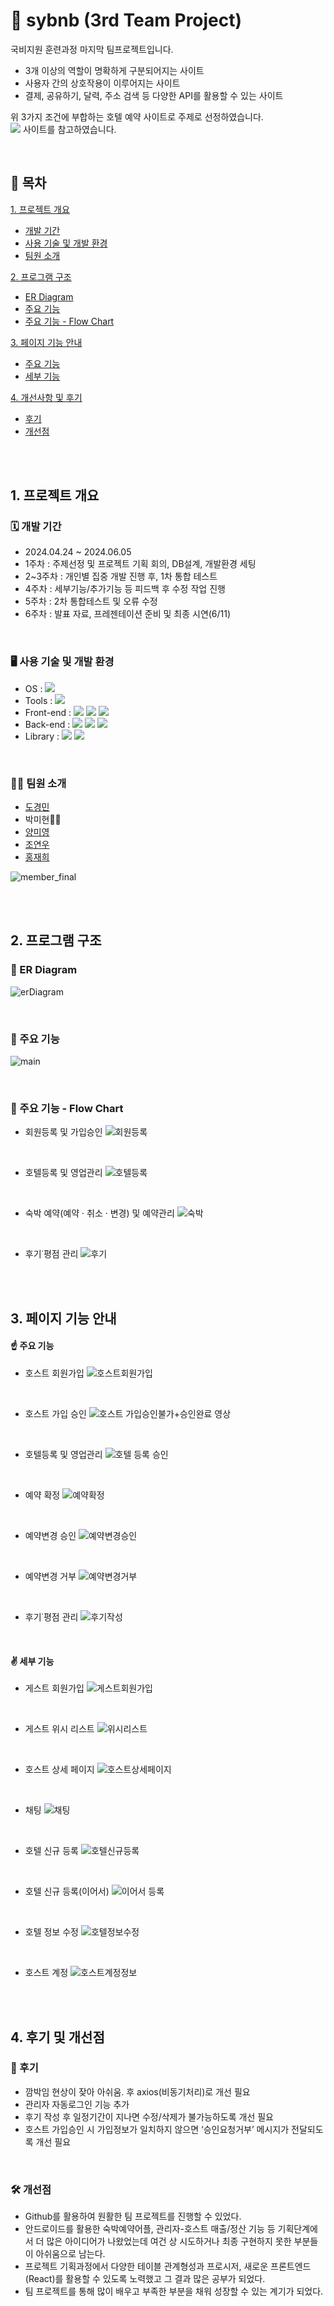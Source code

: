 # 🏨 sybnb (3rd Team Project)

국비지원 훈련과정 마지막 팀프로젝트입니다.

- 3개 이상의 역할이 명확하게 구분되어지는 사이트
- 사용자 간의 상호작용이 이루어지는 사이트
- 결제, 공유하기, 달력, 주소 검색 등 다양한  API를 활용할 수 있는 사이트

위 3가지 조건에 부합하는 호텔 예약 사이트로 주제로 선정하였습니다.
<br>
<img src="https://img.shields.io/badge/Airbnb-FF5A5F?style=for-the-badge&logo=Airbnb&logoColor=white"> 사이트를 참고하였습니다.
  
<br>

## 🔖 목차
[1. 프로젝트 개요](#--1.-프로젝트-개요)
   - [개발 기간](#-개발-기간)
   - [사용 기술 및 개발 환경](#-사용-기술-및-개발-환경)
   - [팀원 소개](#-팀원-소개)   

[2. 프로그램 구조](#-2.-프로그램-구조)
   - [ER Diagram](#-ER-Diagram)
   - [주요 기능](#-주요-기능)
   - [주요 기능 - Flow Chart](#-주요-기능---Flow-Chart)

[3. 페이지 기능 안내](#-3.-페이지-기능-안내)
   - [주요 기능](#-주요-기능)
   - [세부 기능](#-세부-기능)

[4. 개선사항 및 후기](#-4.-후기-및-개선점)
   - [후기](#-후기)
   - [개선점](#-개선점)

<br><br>

## 1. 프로젝트 개요
### 🗓 개발 기간
* 2024.04.24 ~ 2024.06.05
* 1주차 : 주제선정 및 프로젝트 기획 회의, DB설계, 개발환경 세팅
* 2~3주차 : 개인별 집중 개발 진행 후, 1차 통합 테스트
* 4주차 : 세부기능/추가기능 등 피드백 후 수정 작업 진행
* 5주차 : 2차 통합테스트 및 오류 수정
* 6주차 : 발표 자료, 프레젠테이션  준비 및 최종 시연(6/11)

<br>

### 🖥 사용 기술 및 개발 환경
* OS : <img src="https://img.shields.io/badge/windows 11-0078D4?style=for-the-badge&logo=windows11&logoColor=white">
* Tools : <img src="https://img.shields.io/badge/Spring-6DB33F?style=for-the-badge&logo=Spring&logoColor=white">
* Front-end : <img src="https://img.shields.io/badge/HTML5-E34F26?style=for-the-badge&logo=HTML5&logoColor=white"> <img src="https://img.shields.io/badge/CSS3-1572B6?style=for-the-badge&logo=CSS3&logoColor=white"> <img src="https://img.shields.io/badge/React-61DAFB?style=for-the-badge&logo=React&logoColor=black">
* Back-end : <img src="https://img.shields.io/badge/Java-34567C?style=for-the-badge&logo=Java&logoColor=white"> <img src="https://img.shields.io/badge/Spring Boot-6DB33F?style=for-the-badge&logo=SpringBoot&logoColor=white"> <img src="https://img.shields.io/badge/MariaDB-003545?style=for-the-badge&logo=MariaDB&logoColor=white">
* Library : <img src="https://img.shields.io/badge/Chart.js-FF6384?style=for-the-badge&logo=Chart.js&logoColor=white"> <img src="https://img.shields.io/badge/Bootstrap-7952B3?style=for-the-badge&logo=Bootstrap&logoColor=white">

<br>

### 👩‍💻 팀원 소개
* [도경민](https://github.com/mindyhere)
* 박미현🙋‍♀️
* [양미영](https://github.com/didaldud)
* [조연우](https://github.com/yunuyununu)
* [홍재희](https://github.com/jh91019)

![member_final](https://github.com/Miihyunee/sybnb/assets/151993240/dc845325-2485-4777-b7bd-e2aa6b91296f)

<br><br>

## 2. 프로그램 구조
### 🔹 ER Diagram
![erDiagram](https://github.com/Miihyunee/sybnb/assets/151993240/2644f8e8-ccfa-4dab-a204-614edc2108b1)

<br>

### 🔹 주요 기능
![main](https://github.com/Miihyunee/sybnb/assets/151993240/8d57937e-95b8-4e18-83f5-ea1b3d44a594)

<br>

### 🔹 주요 기능 - Flow Chart
 - 회원등록 및 가입승인
![회원등록](https://github.com/Miihyunee/sybnb/assets/151993240/8259152c-b607-42cc-99c3-bcf2b7dc8421)

<br>

 - 호텔등록 및 영업관리
![호텔등록](https://github.com/Miihyunee/sybnb/assets/151993240/5ad47e31-1b52-4cfd-9bde-d23c3d87664a)

<br>

 - 숙박 예약(예약 · 취소 · 변경) 및 예약관리
![숙박](https://github.com/Miihyunee/sybnb/assets/151993240/21308727-2104-4067-ba2b-88bc409e9ee8)

<br>

 - 후기˙평점 관리
![후기](https://github.com/Miihyunee/sybnb/assets/151993240/faada4b5-a3e3-4edd-8f8c-71fba154185b)

<br><br>

## 3. 페이지 기능 안내
#### ☝ 주요 기능
 - 호스트 회원가입
![호스트회원가입](https://github.com/Miihyunee/sybnb/assets/151993240/d7d6003b-87bf-4e59-940f-e408bdb97ac0)

<br>

 - 호스트 가입 승인
![호스트 가입승인불가+승인완료 영상](https://github.com/Miihyunee/sybnb/assets/151993240/68951802-ae44-43dd-8c71-ec103e5bf1d2)

<br>

 - 호텔등록 및 영업관리
![호텔 등록 승인](https://github.com/Miihyunee/sybnb/assets/151993240/bf6bb725-8e20-4ed5-b025-bbf2d30b05e3)

<br>

 - 예약 확정
![예약확정](https://github.com/Miihyunee/sybnb/assets/151993240/033d05ea-954e-4f3b-ba0b-61aa04c9dad0)

<br>

- 예약변경 승인
![예약변경승인](https://github.com/Miihyunee/sybnb/assets/151993240/c5663561-b0a8-488f-bdaa-d68d39a45fd3)

<br>

- 예약변경 거부
![예약변경거부](https://github.com/Miihyunee/sybnb/assets/151993240/c928e70b-f664-4719-b45a-9451837df57e)

<br>

 - 후기˙평점 관리
![후기작성](https://github.com/Miihyunee/sybnb/assets/151993240/f11ed852-881f-403f-aa2b-bf123b91ec85)

<br>

#### ✌ 세부 기능
 - 게스트 회원가입
![게스트회원가입](https://github.com/Miihyunee/sybnb/assets/151993240/76529c35-6dfd-423c-aa7a-e581e0985b82)

<br>

- 게스트 위시 리스트
![위시리스트](https://github.com/Miihyunee/sybnb/assets/151993240/7f45d40b-b56b-4289-b21e-2afb7e1dccee)

<br>

- 호스트 상세 페이지
![호스트상세페이지](https://github.com/Miihyunee/sybnb/assets/151993240/6e2ae0c5-6f30-4e7b-ac00-a35859e08f9d)

<br>

- 채팅
![채팅](https://github.com/Miihyunee/sybnb/assets/151993240/11b2e4e4-dac0-4735-bcff-9100070dfa58)

<br>

- 호텔 신규 등록
![호텔신규등록](https://github.com/Miihyunee/sybnb/assets/151993240/1bb335ab-354f-460f-be8e-7d0c085d7857)

<br>

- 호텔 신규 등록(이어서)
![이어서 등록](https://github.com/Miihyunee/sybnb/assets/151993240/824f4ba3-9e15-4a84-ba15-8a8cb40c7df1)

<br>

- 호텔 정보 수정
![호텔정보수정](https://github.com/Miihyunee/sybnb/assets/151993240/045c3acb-fbb5-4f1e-a7e2-a63d7f2c4b09)

<br>

- 호스트 계정
![호스트계정정보](https://github.com/Miihyunee/sybnb/assets/151993240/828619b2-e757-4cd6-bf37-54150f9c1720)

<br><br>

## 4. 후기 및 개선점
### 📝 후기
- 깜박임 현상이 잦아 아쉬움. 후 axios(비동기처리)로 개선 필요
- 관리자 자동로그인 기능 추가
- 후기 작성 후 일정기간이 지나면 수정/삭제가 불가능하도록 개선 필요
- 호스트 가입승인 시 가입정보가 일치하지 않으면 ‘승인요청거부’ 메시지가 전달되도록 개선 필요


<br>

### 🛠 개선점
- Github를 활용하여 원활한 팀 프로젝트를 진행할 수 있었다.
- 안드로이드를 활용한 숙박예약어플, 관리자-호스트 매출/정산 기능 등 기획단계에서 더 많은 아이디어가 나왔었는데 여건 상 시도하거나 최종 구현하지 못한 부분들이 아쉬움으로 남는다.
- 프로젝트 기획과정에서 다양한 테이블 관계형성과 프로시저, 새로운 프론트엔드(React)를 활용할 수 있도록 노력했고 그 결과 많은 공부가 되었다. 
- 팀 프로젝트를 통해 많이 배우고 부족한 부분을 채워 성장할 수 있는 계기가 되었다. 
